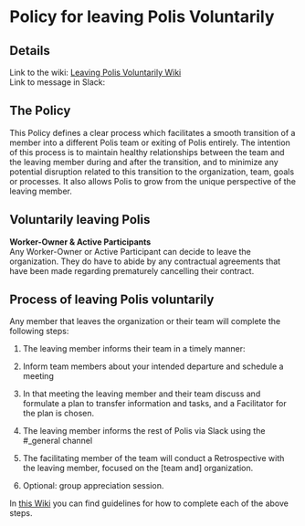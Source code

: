
# Policy for leaving Polis Voluntarily
## Details 
Link to the wiki: [Leaving Polis Voluntarily Wiki](https://wiki.polis.global/leaving-the-organization/voluntarily)  
Link to message in Slack: 
## The Policy
This Policy defines a clear process which facilitates a smooth transition of a member into a different Polis team or exiting of Polis entirely. The intention of this process is to maintain healthy relationships between the team and the leaving member during and after the transition, and to minimize any potential disruption related to this transition to the organization, team, goals or processes. It also allows Polis to grow from the unique perspective of the leaving member.

## Voluntarily leaving Polis

**Worker-Owner & Active Participants**  
Any Worker-Owner or Active Participant can decide to leave the organization. They do have to abide by any contractual agreements that have been made regarding prematurely cancelling their contract.

## Process of leaving Polis voluntarily

Any member that leaves the organization or their team will complete the following steps:

1.  The leaving member informs their team in a timely manner:    

1.  Inform team members about your intended departure and schedule a meeting
    
2.  In that meeting the leaving member and their team discuss and formulate a plan to transfer information and tasks, and a Facilitator for the plan is chosen.    

3.  The leaving member informs the rest of Polis via Slack using the #_general channel
    
4.  The facilitating member of the team will conduct a Retrospective with the leaving member, focused on the [team and] organization.
    
5.  Optional: group appreciation session.
    

In [this Wiki](https://wiki.polis.global/leaving-the-organization/voluntarily) you can find guidelines for how to complete each of the above steps.
